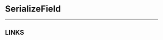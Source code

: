 
# SerializeField


---


## LINKS

[](https://docs.unity3d.com/ScriptReference/SerializeField.html)